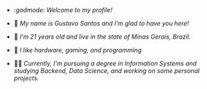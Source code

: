 - *:godmode: Welcome to my profile!*

- :ninja:	*My name is Gustavo Santos and I'm glad to have you here!*
- :adult:	*I'm 21 years old and live in the state of Minas Gerais, Brazil.*
- :space_invader:	*I like hardware, gaming, and programming*
- :man_technologist: *Currently, I'm pursuing a degree in Information Systems and studying Backend, Data Science, and working on some personal projects.*
